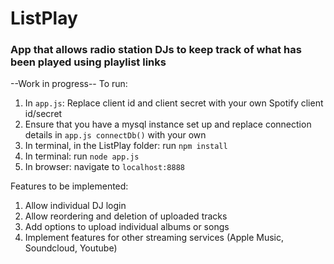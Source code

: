 # ListPlay
### App that allows radio station DJs to keep track of what has been played using playlist links

--Work in progress--
To run:
1. In `app.js`: Replace client id and client secret with your own Spotify client id/secret
1. Ensure that you have a mysql instance set up and replace connection details in `app.js connectDb()` with your own
1. In terminal, in the ListPlay folder: run `npm install`
1. In terminal: run `node app.js`
1. In browser: navigate to `localhost:8888`


Features to be implemented:
1. Allow individual DJ login
1. Allow reordering and deletion of uploaded tracks
1. Add options to upload individual albums or songs
1. Implement features for other streaming services (Apple Music, Soundcloud, Youtube)
